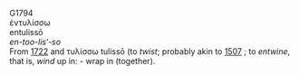 G1794  
ἐντυλίσσω  
entulissō  
*en-too-lis‘-so*  
From [1722](g1722) and τυλίσσω tulissō (to *twist*; probably akin to
[1507](g1507) ; to *entwine*, that is, *wind* up in: - wrap in
(together).  
